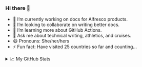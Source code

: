 ### Hi there :wave:

- 🔭 I’m currently working on docs for Alfresco products.
- 👯 I’m looking to collaborate on writing better docs.
- 🌱 I’m learning more about GitHub Actions.
- 💬 Ask me about technical writing, athletics, and cruises.
- 😄 Pronouns: She/her/hers
- ⚡ Fun fact: Have visited 25 countries so far and counting...

<details>
  <summary>📈 My GitHub Stats</summary>
  <br/>
  <!--<i>Spending more time doing reviews than pull requests & commits, so not writing as much as I used to!</i> 🤔-->
  <br/>
  <div>
     <a href="https://github.com/anuraghazra/github-readme-stats"><img src="https://github-readme-stats.vercel.app/api?username=anxumalo&count_private=true&show_icons=true&include_all_commits=true&hide=stars,issues&theme=highcontrast" alt="Adelaide's GitHub Stats" />
     <br/>
     <a href="https://git.io/streak-stats"><img src="http://github-readme-streak-stats.herokuapp.com?user=anxumalo&theme=highcontrast" alt="Adelaide's GitHub Streak" />
  </div>
</details>

<!--
**anxumalo/anxumalo** is a ✨ _special_ ✨ repository because its `README.md` (this file) appears on your GitHub profile.

Here are some ideas to get you started:

- 🔭 I’m currently working on ...
- 🌱 I’m currently learning ...
- 👯 I’m looking to collaborate on ...
- 🤔 I’m looking for help with ...
- 💬 Ask me about ...
- 📫 How to reach me: ...
- 😄 Pronouns: ...
- ⚡ Fun fact: ...

[![GitHub Streak](http://github-readme-streak-stats.herokuapp.com?user=anxumalo&theme=swift)](https://git.io/streak-stats)

[![Anurag's GitHub Stats](https://github-readme-stats.vercel.app/api?username=anxumalo&count_private=true&show_icons=true&layout=default&theme=swift)](https://github.com/anuraghazra/github-readme-stats)

[![Top Langs](https://github-readme-stats.vercel.app/api/top-langs/?username=anxumalo&layout=default&theme=swift)](https://github.com/anuraghazra/github-readme-stats)-->
